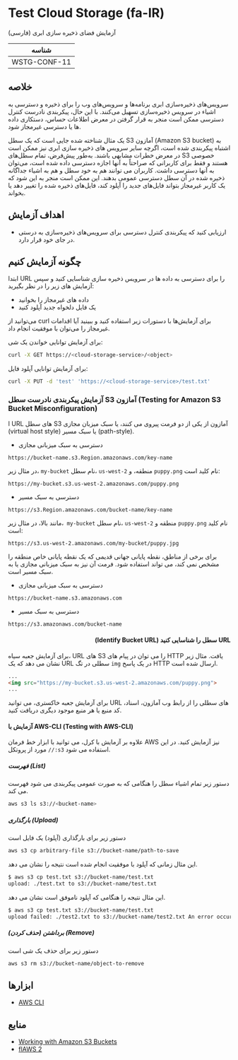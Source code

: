# Test Cloud Storage (fa-IR)

آزمایش فضای ذخیره سازی ابری (فارسی)

|شناسه          |
|------------|
|WSTG-CONF-11|

## خلاصه

سرویس‌های ذخیره‌سازی ابری برنامه‌ها و سرویس‌های وب را برای ذخیره و دسترسی به اشیاء در سرویس ذخیره‌سازی تسهیل می‌کنند. با این حال، پیکربندی نادرست کنترل دسترسی ممکن است منجر به قرار گرفتن در معرض اطلاعات حساس، دستکاری داده ها یا دسترسی غیرمجاز شود.

یک مثال شناخته شده جایی است که یک سطل S3 آمازون (Amazon S3 bucket) به اشتباه پیکربندی شده است، اگرچه سایر سرویس های ذخیره سازی ابری نیز ممکن است در معرض خطرات مشابهی باشند. به‌طور پیش‌فرض، تمام سطل‌های S3 خصوصی هستند و فقط برای کاربرانی که صراحتاً به آنها اجازه دسترسی داده شده است، می‌توان به آنها دسترسی داشت. کاربران می توانند هم به خود سطل و هم به اشیاء جداگانه ذخیره شده در آن سطل دسترسی عمومی بدهند. این ممکن است منجر به این شود که یک کاربر غیرمجاز بتواند فایل‌های جدید را آپلود کند، فایل‌های ذخیره شده را تغییر دهد یا بخواند.

## اهداف آزمایش

- ارزیابی کنید که پیکربندی کنترل دسترسی برای سرویس‌های ذخیره‌سازی به درستی در جای خود قرار دارد.

## چگونه آزمایش کنیم

ابتدا URL را برای دسترسی به داده ها در سرویس ذخیره سازی شناسایی کنید و سپس آزمایش های زیر را در نظر بگیرید:

- داده های غیرمجاز را بخوانید
- یک فایل دلخواه جدید آپلود کنید

می‌توانید از curl برای آزمایش‌ها با دستورات زیر استفاده کنید و ببینید آیا اقدامات غیرمجاز را می‌توان با موفقیت انجام داد.

برای آزمایش توانایی خواندن یک شی:

```bash
curl -X GET https://<cloud-storage-service>/<object>
```

برای آزمایش توانایی آپلود فایل:

```bash
curl -X PUT -d 'test' 'https://<cloud-storage-service>/test.txt'
```

### آزمایش پیکربندی نادرست سطل S3 آمازون (Testing for Amazon S3 Bucket Misconfiguration)

ا URL های سطل S3 آمازون از یکی از دو فرمت پیروی می کنند، یا سبک میزبان مجازی (virtual host style) یا سبک مسیر (path-style).

- دسترسی به سبک میزبانی مجازی

```text
https://bucket-name.s3.Region.amazonaws.com/key-name
```

در مثال زیر، `my-bucket` نام سطل، `us-west-2` منطقه، و `puppy.png` نام کلید است:

```text
https://my-bucket.s3.us-west-2.amazonaws.com/puppy.png
```

- دسترسی به سبک مسیر

```text
https://s3.Region.amazonaws.com/bucket-name/key-name
```

مانند بالا، در مثال زیر،` my-bucket` نام سطل، `us-west-2` منطقه و `puppy.png` نام کلید است:

```text
https://s3.us-west-2.amazonaws.com/my-bucket/puppy.jpg
```

برای برخی از مناطق، نقطه پایانی جهانی قدیمی که یک نقطه پایانی خاص منطقه را مشخص نمی کند، می تواند استفاده شود. فرمت آن نیز به سبک میزبانی مجازی یا به سبک مسیر است.

- دسترسی به سبک میزبانی مجازی

```text
https://bucket-name.s3.amazonaws.com
```

- دسترسی به سبک مسیر

```text
https://s3.amazonaws.com/bucket-name
```

#### <div dir="rtl" align="right">URL سطل را شناسایی کنید (Identify Bucket URL)</div>

برای آزمایش جعبه سیاه، URL های S3 را می توان در پیام های HTTP یافت. مثال زیر نشان می دهد که یک URL سطلی در تگ `img` در یک پاسخ HTTP ارسال شده است.

```html
...
<img src="https://my-bucket.s3.us-west-2.amazonaws.com/puppy.png">
...
```

برای آزمایش جعبه خاکستری، می توانید URL های سطلی را از رابط وب آمازون، اسناد، کد منبع یا هر منبع موجود دیگری دریافت کنید.

#### آزمایش با AWS-CLI &#x202b;(Testing with AWS-CLI)

علاوه بر آزمایش با کرل، می توانید با ابزار خط فرمان AWS نیز آزمایش کنید. در این مورد از پروتکل `//:s3` استفاده می شود.

##### فهرست (List)

دستور زیر تمام اشیاء سطل را هنگامی که به صورت عمومی پیکربندی می شود فهرست می کند.

```bash
aws s3 ls s3://<bucket-name>
```

##### بارگذاری (Upload)

دستور زیر برای بارگذاری (آپلود) یک فایل است

```bash
aws s3 cp arbitrary-file s3://bucket-name/path-to-save
```

این مثال زمانی که آپلود با موفقیت انجام شده است نتیجه را نشان می دهد.

```bash
$ aws s3 cp test.txt s3://bucket-name/test.txt
upload: ./test.txt to s3://bucket-name/test.txt
```

این مثال نتیجه را هنگامی که آپلود ناموفق است نشان می دهد.

```bash
$ aws s3 cp test.txt s3://bucket-name/test.txt
upload failed: ./test2.txt to s3://bucket-name/test2.txt An error occurred (AccessDenied) when calling the PutObject operation: Access Denied
```

##### برداشتن (حذف کردن) (Remove)

دستور زیر برای حذف یک شی است

```bash
aws s3 rm s3://bucket-name/object-to-remove
```

## ابزارها

- [AWS CLI](https://aws.amazon.com/cli/)

## منابع

- [Working with Amazon S3 Buckets](https://docs.aws.amazon.com/AmazonS3/latest/dev/UsingBucket.html)
- [flAWS 2](http://flaws2.cloud)
